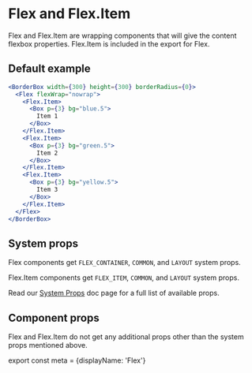 # Flex and Flex.Item

Flex and Flex.Item are wrapping components that will give the content flexbox properties. Flex.Item is included in the export for Flex.

## Default example

```.jsx
<BorderBox width={300} height={300} borderRadius={0}>
  <Flex flexWrap="nowrap">
    <Flex.Item>
      <Box p={3} bg="blue.5">
        Item 1
      </Box>
    </Flex.Item>
    <Flex.Item>
      <Box p={3} bg="green.5">
        Item 2
      </Box>
    </Flex.Item>
    <Flex.Item>
      <Box p={3} bg="yellow.5">
        Item 3
      </Box>
    </Flex.Item>
  </Flex>
</BorderBox>
```

## System props

Flex components get `FLEX_CONTAINER`, `COMMON`, and `LAYOUT` system props.

Flex.Item components get `FLEX_ITEM`, `COMMON`, and `LAYOUT` system props.

Read our [System Props](/components/docs/system-props) doc page for a full list of available props.

## Component props

Flex and Flex.Item do not get any additional props other than the system props mentioned above.

export const meta = {displayName: 'Flex'}
